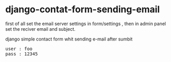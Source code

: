 # django-contat-form-sending-email
<p>first of all set the email server settings in form/settings , then in admin panel set the reciver email and subject.</p>
<p>django simple contact form whit sending e-mail after sumbit</p>

<pre>
user : foo
pass : 12345
</pre>
